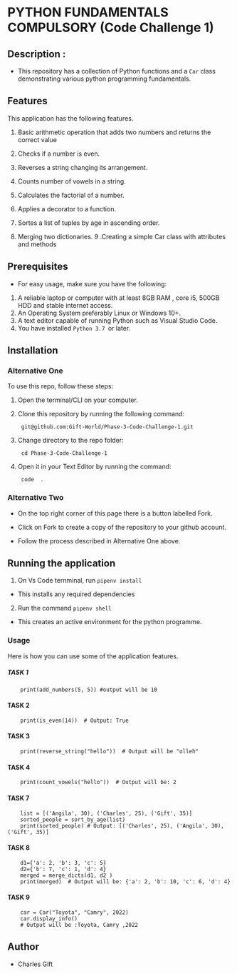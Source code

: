  # PYTHON FUNDAMENTALS COMPULSORY (Code Challenge 1)


## Description :
 - This repository has  a collection of Python functions and a `Car` class demonstrating various python programming fundamentals.

 ## Features
 This application has the following features.

 1. Basic arithmetic operation that adds two numbers and returns the correct value

 2. Checks if a number is even.
 3. Reverses a string changing its arrangement.
 4. Counts number of vowels in a string.
 5. Calculates the factorial of a number.
 6. Applies a decorator to a function.
 7. Sortes a list of tuples by age in ascending order.
 8. Merging two dictionaries.
 9 .Creating a simple Car class with attributes and methods


 ## Prerequisites
  - For easy usage, make sure you have the following:
   
   1. A reliable laptop or computer with at least 8GB RAM , core i5, 500GB HDD and stable internet access.
2. An Operating System preferably Linux or Windows 10+.
3. A text editor capable of running Python such as Visual Studio Code.
4. You have installed `Python 3.7 `or later.


## Installation

### Alternative One

To use this repo, follow these steps:

1. Open the terminal/CLI on your computer.
2. Clone this repository by running the following command:

        git@github.com:Gift-World/Phase-3-Code-Challenge-1.git

3. Change directory to the repo folder:

        cd Phase-3-Code-Challenge-1

4. Open it in your Text Editor by running the command:

        code  .




### Alternative Two

- On the top right corner of this page there is a button labelled Fork.

- Click on Fork to create a copy of the repository to your github account.

- Follow the process described in Alternative One above.


## Running the application

1. On Vs Code ternminal, run `pipenv install`

- This installs any required dependencies
2. Run the command `pipenv shell`

- This creates an active environment for the python programme.

### Usage
Here is how you can use some of the application features.

##### TASK 1
        print(add_numbers(5, 5)) #output will be 10

#### TASK 2 
        print(is_even(14))  # Output: True

#### TASK 3 
        print(reverse_string("hello"))  # Output will be "olleh"

#### TASK 4
        print(count_vowels("hello"))  # Output will be: 2

#### TASK 7
        list = [('Angila', 30), ('Charles', 25), ('Gift', 35)]
        sorted_people = sort_by_age(list)
        print(sorted_people) # Output: [('Charles', 25), ('Angila', 30), ('Gift', 35)]

#### TASK 8 
        d1={'a': 2, 'b': 3, 'c': 5}
        d2={'b': 7, 'c': 1, 'd': 4}
        merged = merge_dicts(d1, d2 )
        print(merged)  # Output will be: {'a': 2, 'b': 10, 'c': 6, 'd': 4}


#### TASK 9
        car = Car("Toyota", "Camry", 2022)
        car.display_info()
        # Output will be :Toyota, Camry ,2022   

## Author
 - Charles Gift           




        
 